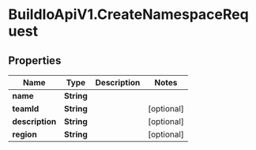 # BuildIoApiV1.CreateNamespaceRequest

## Properties

Name | Type | Description | Notes
------------ | ------------- | ------------- | -------------
**name** | **String** |  | 
**teamId** | **String** |  | [optional] 
**description** | **String** |  | [optional] 
**region** | **String** |  | [optional] 


